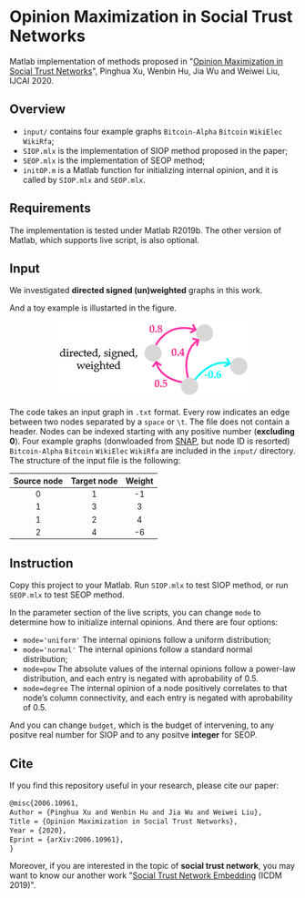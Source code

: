 # Opinion Maximization in Social Trust Networks
Matlab implementation of methods proposed in "[Opinion Maximization in Social Trust Networks](http://arxiv.org/abs/2006.10961)", Pinghua Xu, Wenbin Hu, Jia Wu and Weiwei Liu, IJCAI 2020.

## Overview
- `input/` contains four example graphs `Bitcoin-Alpha` `Bitcoin` `WikiElec` `WikiRfa`;
- `SIOP.mlx` is the implementation of SIOP method proposed in the paper;
- `SEOP.mlx` is the implementation of SEOP method;
- `initOP.m` is a Matlab function for initializing internal opinion, and it is called by `SIOP.mlx` and `SEOP.mlx`.

## Requirements
The implementation is tested under Matlab R2019b. The other version of Matlab, which supports live script, is also optional.

## Input
We investigated **directed signed (un)weighted** graphs in this work.

And a toy example is illustarted in the figure.
<div style="text-align:center"><img src ="example_graph.png" ,width=40%/></div>

The code takes an input graph in `.txt` format. Every row indicates an edge between two nodes separated by a `space` or `\t`. The file does not contain a header. Nodes can be indexed starting with any positive number (**excluding 0**). Four example graphs (donwloaded from [SNAP](http://snap.stanford.edu/data/#signnets), but node ID is resorted) `Bitcoin-Alpha` `Bitcoin` `WikiElec` `WikiRfa` are included in the `input/` directory. The structure of the input file is the following:

| Source node | Target node | Weight |
| :-----:| :----: | :----: |
| 0 | 1 | -1 |
| 1 | 3 | 3 |
| 1 | 2 | 4 |
| 2 | 4 | -6 |

## Instruction
Copy this project to your Matlab. Run `SIOP.mlx` to test SIOP method, or run `SEOP.mlx` to test SEOP method.

In the parameter section of the live scripts, you can change `mode` to determine how to initialize internal opinions. And there are four options:

- `mode='uniform'` The internal opinions follow a uniform distribution;
- `mode='normal'` The internal opinions follow a standard normal distribution;
- `mode=pow` The absolute values of the internal opinions follow a power-law distribution, and each entry is negated with aprobability of 0.5.
- `mode=degree` The internal opinion of a node positively correlates to that node’s column connectivity, and each entry is negated with aprobability of 0.5.

And you can change `budget`, which is the budget of intervening, to any positve real number for SIOP and to any positve **integer** for SEOP.

## Cite
If you find this repository useful in your research, please cite our paper:
```
@misc{2006.10961,
Author = {Pinghua Xu and Wenbin Hu and Jia Wu and Weiwei Liu},
Title = {Opinion Maximization in Social Trust Networks},
Year = {2020},
Eprint = {arXiv:2006.10961},
}
```

Moreover, if you are interested in the topic of **social trust network**, you may want to know our another work "[Social Trust Network Embedding](https://ieeexplore.ieee.org/document/8970926) (ICDM 2019)".
